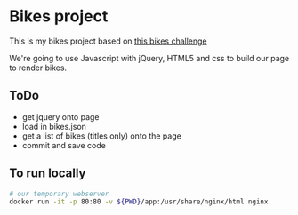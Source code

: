 # Bikes project

This is my bikes project based on [this bikes challenge](https://github.com/jujhars13/dev-test-frontend)

We're going to use Javascript with jQuery, HTML5 and css to build our page to render bikes.

## ToDo

- get jquery onto page
- load in bikes.json
- get a list of bikes (titles only) onto the page
- commit and save code


## To run locally

```bash
# our temporary webserver
docker run -it -p 80:80 -v ${PWD}/app:/usr/share/nginx/html nginx
```